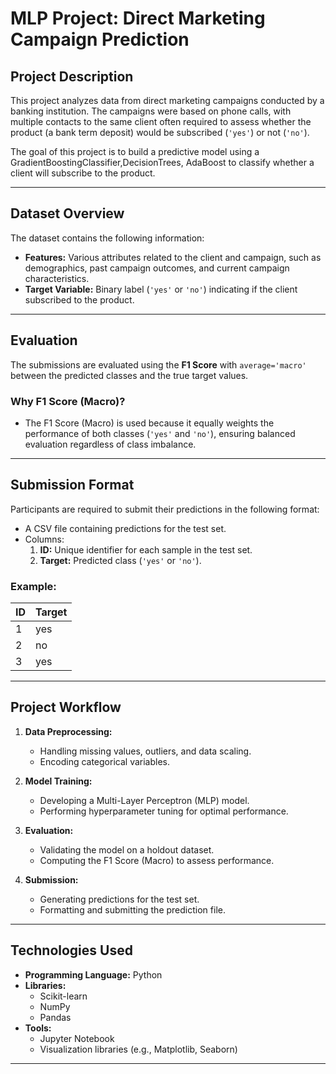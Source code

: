 # MLP Project: Direct Marketing Campaign Prediction

## Project Description
This project analyzes data from direct marketing campaigns conducted by a banking institution. The campaigns were based on phone calls, with multiple contacts to the same client often required to assess whether the product (a bank term deposit) would be subscribed (`'yes'`) or not (`'no'`).

The goal of this project is to build a predictive model using a GradientBoostingClassifier,DecisionTrees, AdaBoost to classify whether a client will subscribe to the product.

---

## Dataset Overview
The dataset contains the following information:
- **Features:** Various attributes related to the client and campaign, such as demographics, past campaign outcomes, and current campaign characteristics.
- **Target Variable:** Binary label (`'yes'` or `'no'`) indicating if the client subscribed to the product.

---

## Evaluation
The submissions are evaluated using the **F1 Score** with `average='macro'` between the predicted classes and the true target values.

### Why F1 Score (Macro)?
- The F1 Score (Macro) is used because it equally weights the performance of both classes (`'yes'` and `'no'`), ensuring balanced evaluation regardless of class imbalance.

---

## Submission Format
Participants are required to submit their predictions in the following format:
- A CSV file containing predictions for the test set.
- Columns:
  1. **ID:** Unique identifier for each sample in the test set.
  2. **Target:** Predicted class (`'yes'` or `'no'`).

### Example:
| ID  | Target |
|-----|--------|
| 1   | yes    |
| 2   | no     |
| 3   | yes    |

---

## Project Workflow
1. **Data Preprocessing:**
   - Handling missing values, outliers, and data scaling.
   - Encoding categorical variables.

2. **Model Training:**
   - Developing a Multi-Layer Perceptron (MLP) model.
   - Performing hyperparameter tuning for optimal performance.

3. **Evaluation:**
   - Validating the model on a holdout dataset.
   - Computing the F1 Score (Macro) to assess performance.

4. **Submission:**
   - Generating predictions for the test set.
   - Formatting and submitting the prediction file.

---

## Technologies Used
- **Programming Language:** Python
- **Libraries:**
  - Scikit-learn
  - NumPy
  - Pandas
- **Tools:**
  - Jupyter Notebook
  - Visualization libraries (e.g., Matplotlib, Seaborn)

---
